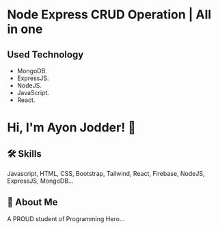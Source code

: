 # Node Express CRUD Operation | All in one
## Used Technology

- MongoDB.
- ExpressJS.
- NodeJS.
- JavaScript.
- React.


# Hi, I'm Ayon Jodder! 👋


## 🛠 Skills
Javascript, HTML, CSS, Bootstrap, Tailwind, React, Firebase, NodeJS, ExpressJS, MongoDB...


## 🚀 About Me
A PROUD student of Programming Hero...

